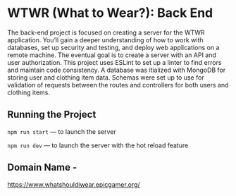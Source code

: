 # WTWR (What to Wear?): Back End

The back-end project is focused on creating a server for the WTWR application. You’ll gain a deeper understanding of how to work with databases, set up security and testing, and deploy web applications on a remote machine. The eventual goal is to create a server with an API and user authorization.
This project uses ESLint to set up a linter to find errors and maintain code consistency. A database was itialized with MongoDB for storing user and clothing item data. Schemas were set up to use for validation of requests between the routes and controllers for both users and clothing items.

## Running the Project

`npm run start` — to launch the server

`npm run dev` — to launch the server with the hot reload feature

## Domain Name -

https://www.whatshouldiwear.epicgamer.org/
